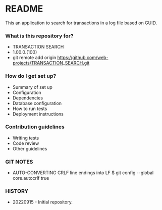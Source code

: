 # README #

This an application to search for transactions in a log file based on GUID.

### What is this repository for? ###

* TRANSACTION SEARCH
* 1.00.0.(100)
* git remote add origin https://github.com/web-projects/TRANSACTION_SEARCH.git

### How do I get set up? ###

* Summary of set up
* Configuration
* Dependencies
* Database configuration
* How to run tests
* Deployment instructions

### Contribution guidelines ###

* Writing tests
* Code review
* Other guidelines

### GIT NOTES ###

*  AUTO-CONVERTING CRLF line endings into LF
   $ git config --global core.autocrlf true
   
### HISTORY ###

* 20220915 - Initial repository.
